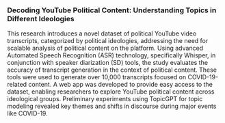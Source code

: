 ### Decoding YouTube Political Content: Understanding Topics in Different Ideologies

This research introduces a novel dataset of political YouTube video transcripts, categorized by political ideologies, addressing the need for scalable analysis of political content on the platform. Using advanced Automated Speech Recognition (ASR) technology, specifically Whisper, in conjunction with speaker diarization (SD) tools, the study evaluates the accuracy of transcript generation in the context of political content. These tools were used to generate over 10,000 transcripts focused on COVID-19-related content. A web app was developed to provide easy access to the dataset, enabling researchers to explore YouTube political content across ideological groups. Preliminary experiments using TopicGPT for topic modeling revealed key themes and shifts in discourse during major events like COVID-19.

